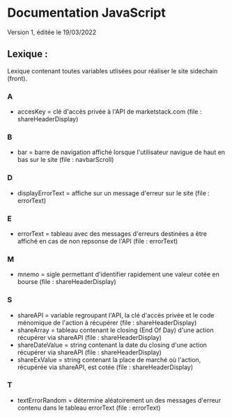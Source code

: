 # Documentation JavaScript

Version 1, éditée le 19/03/2022

## Lexique :

Lexique contenant toutes variables utlisées pour réaliser le site sidechain (front).

### A

- accesKey = clé d'accès privée à l'API de marketstack.com (file : shareHeaderDisplay)

### B

- bar = barre de navigation affiché lorsque l'utilisateur navigue de haut en bas sur le site (file : navbarScroll)

### D

- displayErrorText = affiche sur un message d'erreur sur le site (file : errorText)

### E

- errorText = tableau avec des messages d'erreurs destinées a être affiché en cas de non repsonse de l'API (file : errorText)

### M

- mnemo = sigle permettant d'identifier rapidement une valeur cotée en bourse (file : shareHeaderDisplay)

### S

- shareAPI = variable regroupant l'API, la clé d'accès privée et le code ménomique de l'action à récupérer (file : shareHeaderDisplay)
- shareArray = tableau contenant le closing (End Of Day) d'une action récupérer via shareAPI (file : shareHeaderDisplay)
- shareDateValue = string contenant la date du closing d'une action récupérer via shareAPI (file : shareHeaderDisplay)
- shareExValue = string contenant la place de marché où l'action, récupérée via shareAPI, est cotée (file : shareHeaderDisplay)

### T

- textErrorRandom = détermine aléatoirement un des messages d'erreur contenu dans le tableau errorText (file : errorText)
